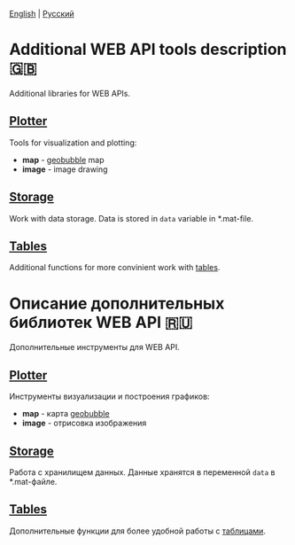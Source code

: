 [English](#additional-web-api-tools-description-gb) | [Русский](#Описание-дополнительных-библиотек-web-api-ru)

# Additional WEB API tools description :gb:

Additional libraries for WEB APIs.

## [Plotter](Plotter.m)

Tools for visualization and plotting:
- **map** - [geobubble](https://www.mathworks.com/help/matlab/ref/geobubble.html) map
- **image** - image drawing

## [Storage](Storage.m)

Work with data storage. Data is stored in `data` variable in *.mat-file.

## [Tables](Tables.m)

Additional functions for more convinient work with [tables](https://www.mathworks.com/help/search.html).



# Описание дополнительных библиотек WEB API :ru:

Дополнительные инструменты для WEB API.

## [Plotter](Plotter.m)

Инструменты визуализации и построения графиков:
- **map** - карта [geobubble](https://www.mathworks.com/help/matlab/ref/geobubble.html)
- **image** - отрисовка изображения

## [Storage](Storage.m)

Работа с хранилищем данных. Данные хранятся в переменной `data` в *.mat-файле.

## [Tables](Tables.m)

Дополнительные функции для более удобной работы с [таблицами](https://www.mathworks.com/help/matlab/tables.html).
